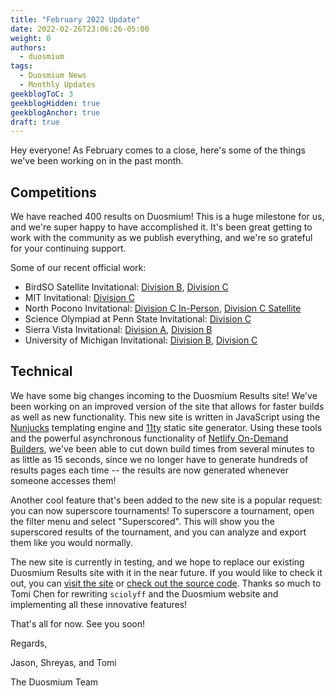 ```yaml
---
title: "February 2022 Update"
date: 2022-02-26T23:06:26-05:00
weight: 0
authors:
  - duosmium
tags:
  - Duosmium News
  - Monthly Updates
geekblogToC: 3
geekblogHidden: true
geekblogAnchor: true
draft: true
---
```

Hey everyone! As February comes to a close, here's some of the things we've been working on in the past month.

## Competitions

We have reached 400 results on Duosmium! This is a huge milestone for us, and we're super happy to have accomplished it. It's been great getting to work with the community as we publish everything, and we're so grateful for your continuing support.

Some of our recent official work:

* BirdSO Satellite Invitational: [Division B](https://www.duosmium.org/results/2022-02-12_birdso_satellite_invitational_b), [Division C](https://www.duosmium.org/results/2022-02-12_birdso_satellite_invitational_c)
* MIT Invitational: [Division C](https://www.duosmium.org/results/2022-01-22_mit_invitational_c)
* North Pocono Invitational: [Division C In-Person](https://www.duosmium.org/results/2022-01-29_north_pocono_in-person_invitational_c), [Division C Satellite](https://www.duosmium.org/results/2022-01-29_north_pocono_satellite_invitational_c)
* Science Olympiad at Penn State Invitational: [Division C](https://www.duosmium.org/results/2022-02-05_soaps_invitational_c)
* Sierra Vista Invitational: [Division A](https://www.duosmium.org/results/2022-02-05_sierra_vista_invitational_a), [Division B](https://www.duosmium.org/results/2022-02-05_sierra_vista_invitational_b)
* University of Michigan Invitational: [Division B](https://www.duosmium.org/results/2022-02-19_umich_invitational_b), [Division C](https://www.duosmium.org/results/2022-02-19_umich_invitational_c)

## Technical

We have some big changes incoming to the Duosmium Results site! We've been working on an improved version of the site that allows for faster builds as well as new functionality. This new site is written in JavaScript using the [Nunjucks](https://mozilla.github.io/nunjucks/) templating engine and [11ty](https://www.11ty.dev/) static site generator. Using these tools and the powerful asynchronous functionality of [Netlify On-Demand Builders](https://docs.netlify.com/configure-builds/on-demand-builders/), we've been able to cut down build times from several minutes to as little as 15 seconds, since we no longer have to generate hundreds of results pages each time -- the results are now generated whenever someone accesses them!

Another cool feature that's been added to the new site is a popular request: you can now superscore tournaments! To superscore a tournament, open the filter menu and select "Superscored". This will show you the superscored results of the tournament, and you can analyze and export them like you would normally.

The new site is currently in testing, and we hope to replace our existing Duosmium Results site with it in the near future. If you would like to check it out, you can [visit the site](https://next.duosmium.org/) or [check out the source code](https://www.github.com/Duosmium/duosmium-js). Thanks so much to Tomi Chen for rewriting `sciolyff` and the Duosmium website and implementing all these innovative features!

That's all for now. See you soon!

Regards,

Jason, Shreyas, and Tomi

The Duosmium Team

